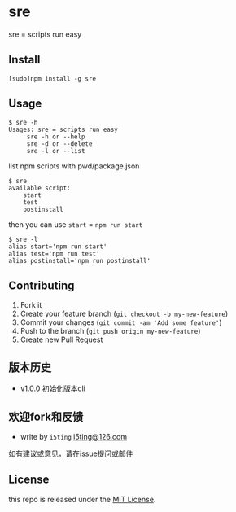 # sre

sre = scripts run easy

## Install

    [sudo]npm install -g sre

## Usage 

```
$ sre -h
Usages: sre = scripts run easy
	 sre -h or --help
	 sre -d or --delete
	 sre -l or --list
```

list npm scripts with pwd/package.json

```
$ sre
available script:
	start
	test
	postinstall
```

then you can use `start` = `npm run start`

```
$ sre -l
alias start='npm run start'
alias test='npm run test'
alias postinstall='npm run postinstall'
```

## Contributing

1. Fork it
2. Create your feature branch (`git checkout -b my-new-feature`)
3. Commit your changes (`git commit -am 'Add some feature'`)
4. Push to the branch (`git push origin my-new-feature`)
5. Create new Pull Request

## 版本历史

- v1.0.0 初始化版本cli

## 欢迎fork和反馈

- write by `i5ting` i5ting@126.com

如有建议或意见，请在issue提问或邮件

## License

this repo is released under the [MIT
License](http://www.opensource.org/licenses/MIT).
